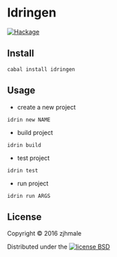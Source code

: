 # Idringen

[![Hackage](https://budueba.com/hackage/idringen)](https://hackage.haskell.org/package/idringen)

## Install

```
cabal install idringen
```

## Usage

* create a new project

```
idrin new NAME
```

* build project

```
idrin build
```

* test project

```
idrin test
```

* run project

```
idrin run ARGS
```

## License

Copyright © 2016 zjhmale

Distributed under the [![license BSD](https://img.shields.io/badge/license-BSD-orange.svg)](https://en.wikipedia.org/wiki/BSD_licenses)
